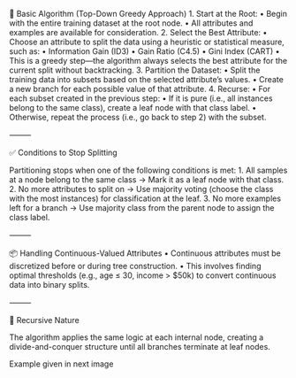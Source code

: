 🧩 Basic Algorithm (Top-Down Greedy Approach) 1. Start at the Root:
• Begin with the entire training dataset at the root node.
• All attributes and examples are available for consideration. 2. Select the Best Attribute:
• Choose an attribute to split the data using a heuristic or statistical measure, such as:
• Information Gain (ID3)
• Gain Ratio (C4.5)
• Gini Index (CART)
• This is a greedy step—the algorithm always selects the best attribute for the current split without backtracking. 3. Partition the Dataset:
• Split the training data into subsets based on the selected attribute’s values.
• Create a new branch for each possible value of that attribute. 4. Recurse:
• For each subset created in the previous step:
• If it is pure (i.e., all instances belong to the same class), create a leaf node with that class label.
• Otherwise, repeat the process (i.e., go back to step 2) with the subset.

⸻

✅ Conditions to Stop Splitting

Partitioning stops when one of the following conditions is met: 1. All samples at a node belong to the same class
→ Mark it as a leaf node with that class. 2. No more attributes to split on
→ Use majority voting (choose the class with the most instances) for classification at the leaf. 3. No more examples left for a branch
→ Use majority class from the parent node to assign the class label.

⸻

📦 Handling Continuous-Valued Attributes
• Continuous attributes must be discretized before or during tree construction.
• This involves finding optimal thresholds (e.g., age ≤ 30, income > $50k) to convert continuous data into binary splits.

⸻

🔁 Recursive Nature

The algorithm applies the same logic at each internal node, creating a divide-and-conquer structure until all branches terminate at leaf nodes.

Example given in next image
